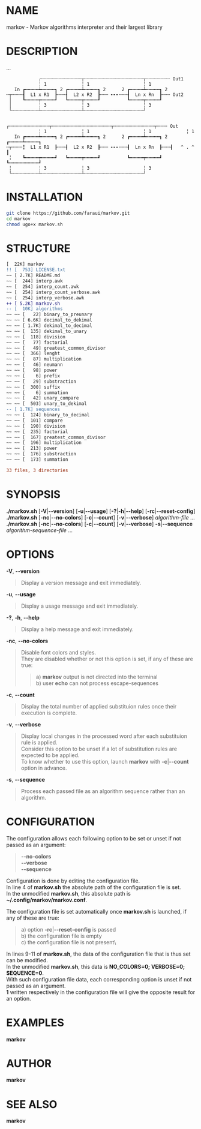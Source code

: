 # NAME

markov - Markov algorithms interpreter and their largest library

# DESCRIPTION
...

```forth
            ┌╌╌╌╌╌╌╌╌╌╌╌╌╌╌╌┬╌╌╌╌╌╌╌╌╌╌╌╌╌╌╌╌╌╌╌╌╌╌┬╌╌╌╌╌╌╌╌╌ Out1
            ╎ 1             ╎ 1                    ╎ 1
   In ┏╍╍╍╍╍┷╍╍╍╍╍┓ 2 ┏╍╍╍╍╍┷╍╍╍╍╍┓ 2      2 ┏╍╍╍╍╍┷╍╍╍╍╍┓ 2
╌┬╌╌╌╌┨  L1 x R1  ┠╌╌╌┨  L2 x R2  ┠╌╌╌ ╸╸╸╌╌╌┨  Ln x Rn  ┠╌╌╌ Out2
 │    ┗╍╍╍╍╍┯╍╍╍╍╍┛   ┗╍╍╍╍╍┯╍╍╍╍╍┛          ┗╍╍╍╍╍┯╍╍╍╍╍┛
 │          ╎ 3             ╎ 3                    ╎ 3
 └╌╌╌╌╌╌╌╌╌╌┴╌╌╌╌╌╌╌╌╌╌╌╌╌╌╌┴╌╌╌╌╌╌╌╌╌╌╌╌╌╌╌╌╌╌╌╌╌╌┘

            ┌╌╌╌╌╌╌╌╌╌╌╌╌╌╌╌┬╌╌╌╌╌╌╌╌╌╌╌╌╌╌╌╌╌╌╌╌╌╌┬╌╌╌╌╌╌╌╌╌╌╌╌╌╌╌┬╌╌╌╌ Out
            ╎ 1             ╎ 1                    ╎ 1             ╎ 1
   In ┏╍╍╍╍╍┷╍╍╍╍╍┓ 2 ┏╍╍╍╍╍┷╍╍╍╍╍┓ 2      2 ┏╍╍╍╍╍┷╍╍╍╍╍┓ 2 ┏╍╍╍╍╍┷╍╍╍╍╍┓
╌┬╌╌╌╌╏  L1 x R1  ┠╌╌╌┨  L2 x R2  ┠╌╌╌ ╸╸╸╌╌╌┨  Ln x Rn  ┠╌╌╌┨   ^ . ^   ┃
 ╎    ┗╍╍╍╍╍┯╍╍╍╍╍┛   ┗╍╍╍╍╍┯╍╍╍╍╍┛          ┗╍╍╍╍╍┯╍╍╍╍╍┛   ┗╍╍╍╍╍╍╍╍╍╍╍┛
 ╎          ╎ 3             ╎ 3                    ╎ 3
 └╌╌╌╌╌╌╌╌╌╌┴╌╌╌╌╌╌╌╌╌╌╌╌╌╌╌┴╌╌╌╌╌╌╌╌╌╌╌╌╌╌╌╌╌╌╌╌╌╌┘

```

# INSTALLATION
```bash
git clone https://github.com/faraui/markov.git
cd markov
chmod ugo+x markov.sh
```

# STRUCTURE
```diff
[  22K] markov
!! [  753] LICENSE.txt
~~ [ 2.7K] README.md
~~ [  244] interp.awk
~~ [  254] interp_count.awk
~~ [  254] interp_count_verbose.awk
~~ [  254] interp_verbose.awk
++ [ 5.2K] markov.sh
-- [  10K] algorithms
~~ ~~ [   22] binary_to_preunary
~~ ~~ [ 6.6K] decimal_to_dekimal
~~ ~~ [ 1.7K] dekimal_to_decimal
~~ ~~ [  135] dekimal_to_unary
~~ ~~ [  118] division
~~ ~~ [   77] factorial
~~ ~~ [   49] greatest_common_divisor
~~ ~~ [  366] lenght
~~ ~~ [   87] multiplication
~~ ~~ [   46] neumann
~~ ~~ [   98] power
~~ ~~ [    6] prefix
~~ ~~ [   29] substraction
~~ ~~ [  300] suffix
~~ ~~ [    6] summation
~~ ~~ [   42] unary_compare
~~ ~~ [  503] unary_to_dekimal
-- [ 1.7K] sequences
~~ ~~ [  124] binary_to_decimal
~~ ~~ [  101] compare
~~ ~~ [  190] division
~~ ~~ [  235] factorial
~~ ~~ [  167] greatest_common_divisor
~~ ~~ [  196] multiplication
~~ ~~ [  213] power
~~ ~~ [  176] substraction
~~ ~~ [  173] summation

33 files, 3 directories
```

# SYNOPSIS

**./markov.sh** \[**-V**\|**\--version**\] \[**-u**\|**\--usage**\]
\[**-?**\|**-h**\|**\--help**\] \[**-rc**\|**\--reset-config**\]\
**./markov.sh** \[**-nc**\|**\--no-colors**\] \[**-c**\|**\--count**\]
\[**-v**\|**\--verbose**\] *algorithm-file* \...\
**./markov.sh** \[**-nc**\|**\--no-colors**\] \[**-c**\|**\--count**\]
\[**-v**\|**\--verbose**\] **-s**\|**\--sequence**
*algorithm-sequence-file* \...

# OPTIONS

**-V**, **\--version**

> Display a version message and exit immediately.

**-u**, **\--usage**

> Display a usage message and exit immediately.

**-?**, **-h**, **\--help**

> Display a help message and exit immediately.

**-nc**, **\--no-colors**

> Disable font colors and styles.\
> They are disabled whether or not this option is set, if any of these
> are true:
>
> > a\) **markov** output is not directed into the terminal\
> > b) user **echo** can not process escape-sequences

**-c**, **\--count**

> Display the total number of applied substituion rules once their
> execution is complete.

**-v**, **\--verbose**

> Display local changes in the processed word after each substituion
> rule is applied.\
> Consider this option to be unset if a lot of substitution rules are
> expected to be applied.\
> To know whether to use this option, launch **markov** with
> **-c**\|**\--count** option in advance.

**-s**, **\--sequence**

> Process each passed file as an algorithm sequence rather than an
> algorithm.

# CONFIGURATION

The configuration allows each following option to be set or unset if not
passed as an argument:

> **\--no-colors**\
> **\--verbose**\
> **\--sequence**

Configuration is done by editing the configuration file.\
In line 4 of **markov.sh** the absolute path of the configuration file
is set.\
In the unmodified **markov.sh**, this absolute path is
**\~/.config/markov/markov.conf**.

The configuration file is set automatically once **markov.sh** is
launched, if any of these are true:

> a\) option **-rc**\|**\--reset-config** is passed\
> b) the configuration file is empty\
> c) the configuration file is not present\

In lines 9-11 of **markov.sh**, the data of the configuration file that
is thus set can be modified.\
In the unmodified **markov.sh**, this data is **NO_COLORS=0; VERBOSE=0;
SEQUENCE=0**.\
With such configuration file data, each corresponding option is unset if
not passed as an argument.\
**1** written respectively in the configuration file will give the
opposite result for an option.

# EXAMPLES

**markov**

# AUTHOR

**markov**

# SEE ALSO

**markov**
